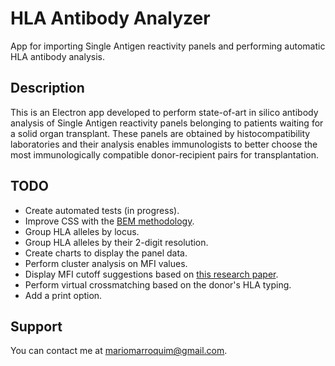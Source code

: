 HLA Antibody Analyzer
=====================

App for importing Single Antigen reactivity panels and performing automatic HLA antibody analysis.

Description
-----------
This is an Electron app developed to perform state-of-art in silico antibody analysis of Single Antigen reactivity panels belonging to patients waiting for a solid organ transplant. These panels are obtained by histocompatibility laboratories and their analysis enables immunologists to better choose the most immunologically compatible donor-recipient pairs for transplantation.

TODO
-----

* Create automated tests (in progress).
* Improve CSS with the [BEM methodology](http://getbem.com).
* Group HLA alleles by locus.
* Group HLA alleles by their 2-digit resolution.
* Create charts to display the panel data.
* Perform cluster analysis on MFI values.
* Display MFI cutoff suggestions based on [this research paper](https://journals.lww.com/transplantjournal/Fulltext/2019/04000/Toward_a_Sensible_Single_antigen_Bead_Cutoff_Based.30.aspx).
* Perform virtual crossmatching based on the donor's HLA typing.
* Add a print option.

Support
-------

You can contact me at mariomarroquim@gmail.com.
